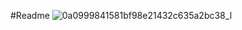 #Readme 
![0a0999841581bf98e21432c635a2bc38_l](https://user-images.githubusercontent.com/18054164/104504530-a5ae2780-55f3-11eb-8781-4f9b905a5efb.jpg)
